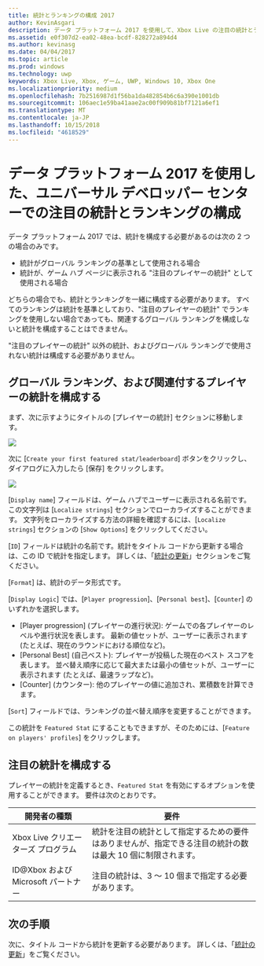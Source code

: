 ```yaml
---
title: 統計とランキングの構成 2017
author: KevinAsgari
description: データ プラットフォーム 2017 を使用して、Xbox Live の注目の統計とランキングをユニバーサル デベロッパー センターで構成する方法について説明します。
ms.assetid: e0f307d2-ea02-48ea-bcdf-828272a894d4
ms.author: kevinasg
ms.date: 04/04/2017
ms.topic: article
ms.prod: windows
ms.technology: uwp
keywords: Xbox Live, Xbox, ゲーム, UWP, Windows 10, Xbox One
ms.localizationpriority: medium
ms.openlocfilehash: 7b2516987d1f56ba1da482854b6c6a390e1001db
ms.sourcegitcommit: 106aec1e59ba41aae2ac00f909b81bf7121a6ef1
ms.translationtype: MT
ms.contentlocale: ja-JP
ms.lasthandoff: 10/15/2018
ms.locfileid: "4618529"
---
```

# <a name="configuring-featured-stats-or-leaderboards-on-universal-dev-center-with-data-platform-2017"></a>データ プラットフォーム 2017 を使用した、ユニバーサル デベロッパー センターでの注目の統計とランキングの構成

データ プラットフォーム 2017 では、統計を構成する必要があるのは次の 2 つの場合のみです。

* 統計がグローバル ランキングの基準として使用される場合
* 統計が、ゲーム ハブ ページに表示される "注目のプレイヤーの統計" として使用される場合

どちらの場合でも、統計とランキングを一緒に構成する必要があります。 すべてのランキングは統計を基準としており、"注目のプレイヤーの統計" でランキングを使用しない場合であっても、関連するグローバル ランキングを構成しないと統計を構成することはできません。

"注目のプレイヤーの統計" 以外の統計、およびグローバル ランキングで使用されない統計は構成する必要がありません。

## <a name="configure-a-global-leaderboard-and-an-associated-player-stat"></a>グローバル ランキング、および関連付するプレイヤーの統計を構成する

まず、次に示すようにタイトルの [プレイヤーの統計] セクションに移動します。

![](../images/omega/dev_center_player_stats_creators.png)

次に [`Create your first featured stat/leaderboard`] ボタンをクリックし、ダイアログに入力したら [保存] をクリックします。

![](../images/omega/dev_center_player_stats_creators_leaderboard.png)

[`Display name`] フィールドは、ゲーム ハブでユーザーに表示される名前です。  この文字列は [`Localize strings`] セクションでローカライズすることができます。  文字列をローカライズする方法の詳細を確認するには、[`Localize strings`] セクションの [`Show Options`] をクリックしてください。

[`ID`] フィールドは統計の名前です。統計をタイトル コードから更新する場合は、この ID で統計を指定します。   詳しくは、「[統計の更新](player-stats-updating.md)」セクションをご覧ください。

[`Format`] は、統計のデータ形式です。

[`Display Logic`] では、[`Player progression`]、[`Personal best`]、[`Counter`] のいずれかを選択します。
- [Player progression] (プレイヤーの進行状況): ゲームでの各プレイヤーのレベルや進行状況を表します。  最新の値セットが、ユーザーに表示されます   (たとえば、現在のラウンドにおける順位など)。
- [Personal Best] (自己ベスト): プレイヤーが投稿した現在のベスト スコアを表します。 並べ替え順序に応じて最大または最小の値セットが、ユーザーに表示されます   (たとえば、最速ラップなど)。
- [Counter] (カウンター): 他のプレイヤーの値に追加され、累積数を計算できます。  

[`Sort`] フィールドでは、ランキングの並べ替え順序を変更することができます。

この統計を `Featured Stat` にすることもできますが、そのためには、[`Feature on players' profiles`] をクリックします。  

## <a name="configure-featured-stats"></a>注目の統計を構成する

プレイヤーの統計を定義するとき、`Featured Stat` を有効にするオプションを使用することができます。  要件は次のとおりです。

| 開発者の種類 | 要件 |
|----------------|-------------|
| Xbox Live クリエーターズ プログラム | 統計を注目の統計として指定するための要件はありませんが、指定できる注目の統計の数は最大 10 個に制限されます。 |
| ID@Xbox および Microsoft パートナー | 注目の統計は、3 ～ 10 個まで指定する必要があります。 |

## <a name="next-steps"></a>次の手順

次に、タイトル コードから統計を更新する必要があります。  詳しくは、「[統計の更新](player-stats-updating.md)」をご覧ください。